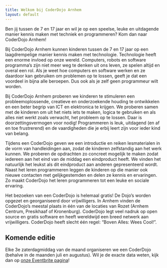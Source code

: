 ```yaml
---
title: Welkom bij CoderDojo Arnhem
layout: default
---
```

Ben jij tussen de 7 en 17 jaar en wil je op een speelse, leuke en uitdagende manier kennis maken met techniek en programmeren? Kom dan naar CoderDojo Arnhem!

Bij CoderDojo Arnhem kunnen kinderen tussen de 7 en 17 jaar op een laagdrempelige manier kennis maken met technologie. Technologie heeft een enorme invloed op onze wereld. Computers, robots en software programma’s zijn niet meer weg te denken uit ons leven, ze spelen altijd en overal een rol. Als je weet hoe computers en software werken en ze daardoor kan gebruiken om problemen op te lossen, geeft je dat een voordeel in bijna alle beroepen. Dus ook als je zelf geen programmeur wilt worden.

Bij CoderDojo Arnhem proberen we kinderen te stimuleren een probleemoplossende, creatieve en onderzoekende houding te ontwikkelen en een beter begrip van ICT en elektronica te krijgen. We proberen samen met de kinderen om uit het niets iets te maken, logica te gebruiken en als alles niet werkt zoals verwacht, het probleem op te lossen. Daar is doorzettingsvermogen voor nodig! Programmeren is leuk, uitdagend (en af en toe frustrerend) en de vaardigheden die je erbij leert zijn voor ieder kind van belang.

Tijdens een CoderDojo geven we een introductie en reiken lesmaterialen in de vorm van handleidingen aan, zodat de kinderen zelfstandig aan het werk kunnen. We proberen de opdrachten zo concreet mogelijk te maken zodat iedereen aan het eind van de middag een eindproduct heeft. We vinden het natuurlijk het leukst als dit eindproduct aan anderen gepresenteerd wordt. Naast het leren programmeren leggen de kinderen op die manier ook nieuwe contacten met gelijkgestemden en delen ze kennis en ervaringen. Zo maakt CoderDojo het leren programmeren tot een leuke en sociale ervaring.

Het bezoeken van een CoderDojo is helemaal gratis! De Dojo’s worden opgezet en georganiseerd door vrijwilligers. In Arnhem vinden de CoderDojo’s meestal plaats in één van de locaties van Rozet (Arnhem Centrum, Presikhaaf of Kronenburg). CoderDojo legt veel nadruk op open source en gratis software en heeft wereldwijd een breed netwerk aan vrijwilligers. CoderDojo heeft slecht één regel: “Boven Alles: Wees Cool!”.

Komende editie
--------------
Elke 3e zaterdagmiddag van de maand organiseren we een CoderDojo (behalve in de maanden juli en augustus). Wil je de exacte data weten, kijk dan op [onze Eventbrite pagina](https://www.eventbrite.nl/o/coderdojo-arnhem-10810207434)!

